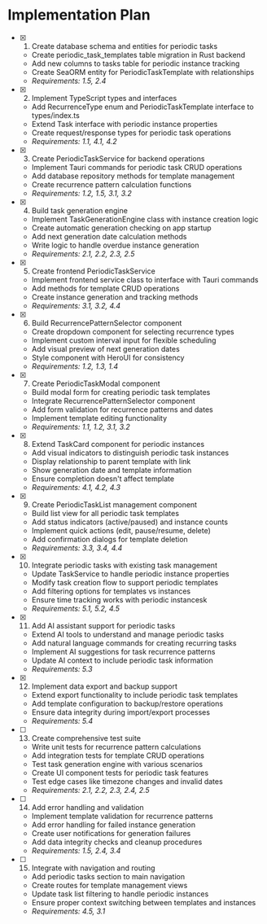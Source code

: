 # Implementation Plan

- [x] 1. Create database schema and entities for periodic tasks
  - Create periodic_task_templates table migration in Rust backend
  - Add new columns to tasks table for periodic instance tracking
  - Create SeaORM entity for PeriodicTaskTemplate with relationships
  - _Requirements: 1.5, 2.4_

- [x] 2. Implement TypeScript types and interfaces
  - Add RecurrenceType enum and PeriodicTaskTemplate interface to types/index.ts
  - Extend Task interface with periodic instance properties
  - Create request/response types for periodic task operations
  - _Requirements: 1.1, 4.1, 4.2_

- [x] 3. Create PeriodicTaskService for backend operations
  - Implement Tauri commands for periodic task CRUD operations
  - Add database repository methods for template management
  - Create recurrence pattern calculation functions
  - _Requirements: 1.2, 1.5, 3.1, 3.2_

- [x] 4. Build task generation engine
  - Implement TaskGenerationEngine class with instance creation logic
  - Create automatic generation checking on app startup
  - Add next generation date calculation methods
  - Write logic to handle overdue instance generation
  - _Requirements: 2.1, 2.2, 2.3, 2.5_

- [x] 5. Create frontend PeriodicTaskService
  - Implement frontend service class to interface with Tauri commands
  - Add methods for template CRUD operations
  - Create instance generation and tracking methods
  - _Requirements: 3.1, 3.2, 4.4_

- [x] 6. Build RecurrencePatternSelector component
  - Create dropdown component for selecting recurrence types
  - Implement custom interval input for flexible scheduling
  - Add visual preview of next generation dates
  - Style component with HeroUI for consistency
  - _Requirements: 1.2, 1.3, 1.4_

- [x] 7. Create PeriodicTaskModal component
  - Build modal form for creating periodic task templates
  - Integrate RecurrencePatternSelector component
  - Add form validation for recurrence patterns and dates
  - Implement template editing functionality
  - _Requirements: 1.1, 1.2, 3.1, 3.2_

- [x] 8. Extend TaskCard component for periodic instances
  - Add visual indicators to distinguish periodic task instances
  - Display relationship to parent template with link
  - Show generation date and template information
  - Ensure completion doesn't affect template
  - _Requirements: 4.1, 4.2, 4.3_

- [x] 9. Create PeriodicTaskList management component
  - Build list view for all periodic task templates
  - Add status indicators (active/paused) and instance counts
  - Implement quick actions (edit, pause/resume, delete)
  - Add confirmation dialogs for template deletion
  - _Requirements: 3.3, 3.4, 4.4_

- [x] 10. Integrate periodic tasks with existing task management
  - Update TaskService to handle periodic instance properties
  - Modify task creation flow to support periodic templates
  - Add filtering options for templates vs instances
  - Ensure time tracking works with periodic instancesk
  - _Requirements: 5.1, 5.2, 4.5_

- [x] 11. Add AI assistant support for periodic tasks
  - Extend AI tools to understand and manage periodic tasks
  - Add natural language commands for creating recurring tasks
  - Implement AI suggestions for task recurrence patterns
  - Update AI context to include periodic task information
  - _Requirements: 5.3_

- [x] 12. Implement data export and backup support
  - Extend export functionality to include periodic task templates
  - Add template configuration to backup/restore operations
  - Ensure data integrity during import/export processes
  - _Requirements: 5.4_

- [ ] 13. Create comprehensive test suite
  - Write unit tests for recurrence pattern calculations
  - Add integration tests for template CRUD operations
  - Test task generation engine with various scenarios
  - Create UI component tests for periodic task features
  - Test edge cases like timezone changes and invalid dates
  - _Requirements: 2.1, 2.2, 2.3, 2.4, 2.5_

- [ ] 14. Add error handling and validation
  - Implement template validation for recurrence patterns
  - Add error handling for failed instance generation
  - Create user notifications for generation failures
  - Add data integrity checks and cleanup procedures
  - _Requirements: 1.5, 2.4, 3.4_

- [ ] 15. Integrate with navigation and routing
  - Add periodic tasks section to main navigation
  - Create routes for template management views
  - Update task list filtering to handle periodic instances
  - Ensure proper context switching between templates and instances
  - _Requirements: 4.5, 3.1_
